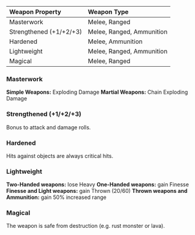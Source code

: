 
| Weapon Property         | Weapon Type               |
| :---------------------- | :------------------------ |
| Masterwork              | Melee, Ranged             |
| Strengthened (+1/+2/+3) | Melee, Ranged, Ammunition |
| Hardened                | Melee, Ammunition         |
| Lightweight             | Melee, Ranged, Ammunition |
| Magical                 | Melee, Ranged             |


### Masterwork

**Simple Weapons:** Exploding Damage
**Martial Weapons:** Chain Exploding Damage


### Strengthened (+1/+2/+3)
Bonus to attack and damage rolls.


### Hardened
Hits against objects are always critical hits.


### Lightweight

**Two-Handed weapons:** lose Heavy
**One-Handed weapons:** gain Finesse
**Finesse and Light weapons:** gain Thrown (20/60)
**Thrown weapons and Ammunition:** gain 50% increased range


### Magical
The weapon is safe from destruction (e.g. rust monster or lava).
